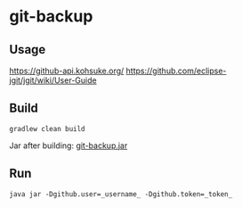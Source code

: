 # git-backup

## Usage

https://github-api.kohsuke.org/
https://github.com/eclipse-jgit/jgit/wiki/User-Guide

## Build

```shell
gradlew clean build
```

Jar after building: [git-backup.jar](build/libs/git-backup.jar)

## Run

```shell
java jar -Dgithub.user=_username_ -Dgithub.token=_token_
```